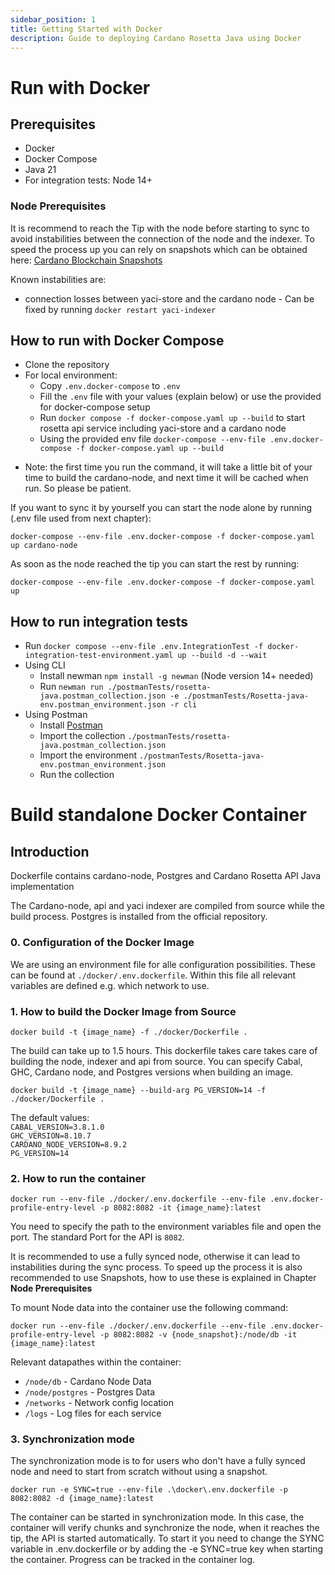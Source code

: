 ```yaml
---
sidebar_position: 1
title: Getting Started with Docker
description: Guide to deploying Cardano Rosetta Java using Docker
---
```


# Run with Docker

## Prerequisites

- Docker
- Docker Compose
- Java 21
- For integration tests: Node 14+

### Node Prerequisites

It is recommend to reach the Tip with the node before starting to sync to avoid instabilities between the connection of the node and the indexer.
To speed the process up you can rely on snapshots which can be obtained here: [Cardano Blockchain Snapshots](https://csnapshots.io/)

Known instabilities are:

- connection losses between yaci-store and the cardano node - Can be fixed by running `docker restart yaci-indexer`

## How to run with Docker Compose

- Clone the repository
- For local environment:
  - Copy `.env.docker-compose` to `.env`
  - Fill the `.env` file with your values (explain below) or use the provided for docker-compose setup
  - Run `docker compose -f docker-compose.yaml up --build` to start rosetta api service including yaci-store and a cardano node
  - Using the provided env file `docker-compose --env-file .env.docker-compose -f docker-compose.yaml up --build`

* Note: the first time you run the command, it will take a little bit of your time to build the cardano-node, and next time it will be cached when run. So please be patient.

If you want to sync it by yourself you can start the node alone by running (.env file used from next chapter):

`docker-compose --env-file .env.docker-compose -f docker-compose.yaml up cardano-node`

As soon as the node reached the tip you can start the rest by running:

`docker-compose --env-file .env.docker-compose -f docker-compose.yaml up`

## How to run integration tests

- Run `docker compose --env-file .env.IntegrationTest -f docker-integration-test-environment.yaml up --build -d --wait`
- Using CLI
  - Install newman `npm install -g newman` (Node version 14+ needed)
  - Run `newman run ./postmanTests/rosetta-java.postman_collection.json -e ./postmanTests/Rosetta-java-env.postman_environment.json -r cli`
- Using Postman
  - Install [Postman](https://www.postman.com)
  - Import the collection `./postmanTests/rosetta-java.postman_collection.json`
  - Import the environment `./postmanTests/Rosetta-java-env.postman_environment.json`
  - Run the collection

# Build standalone Docker Container

## Introduction

Dockerfile contains cardano-node, Postgres and Cardano Rosetta API Java implementation

The Cardano-node, api and yaci indexer are compiled from source while the build process.
Postgres is installed from the official repository.

### 0. Configuration of the Docker Image

We are using an environment file for alle configuration possibilities. These can be found at `./docker/.env.dockerfile`.
Within this file all relevant variables are defined e.g. which network to use.

### 1. How to build the Docker Image from Source

```
docker build -t {image_name} -f ./docker/Dockerfile .
```

The build can take up to 1.5 hours. This dockerfile takes care takes care of building the node, indexer and api from source.
You can specify Cabal, GHC, Cardano node, and Postgres versions when building an image.

```
docker build -t {image_name} --build-arg PG_VERSION=14 -f ./docker/Dockerfile .
```

The default values:  
`CABAL_VERSION=3.8.1.0`  
`GHC_VERSION=8.10.7  `  
`CARDANO_NODE_VERSION=8.9.2  `  
`PG_VERSION=14  `

### 2. How to run the container

```
docker run --env-file ./docker/.env.dockerfile --env-file .env.docker-profile-entry-level -p 8082:8082 -it {image_name}:latest
```

You need to specify the path to the environment variables file and open the port. The standard Port for the API is `8082`.

It is recommended to use a fully synced node, otherwise it can lead to instabilities during the sync process. To speed up the process it is also recommended to use Snapshots, how to use these is explained in Chapter **Node Prerequisites**

To mount Node data into the container use the following command:

```
docker run --env-file ./docker/.env.dockerfile --env-file .env.docker-profile-entry-level -p 8082:8082 -v {node_snapshot}:/node/db -it {image_name}:latest
```

Relevant datapathes within the container:

- `/node/db` - Cardano Node Data
- `/node/postgres` - Postgres Data
- `/networks` - Network config location
- `/logs` - Log files for each service

### 3. Synchronization mode

The synchronization mode is to for users who don't have a fully synced node and need to start from scratch without using a snapshot.

```
docker run -e SYNC=true --env-file .\docker\.env.dockerfile -p 8082:8082 -d {image_name}:latest
```

The container can be started in synchronization mode. In this case, the container will verify chunks and synchronize the node, when it reaches the tip, the API is started automatically.
To start it you need to change the SYNC variable in .env.dockerfile or by adding the -e SYNC=true key when starting the container.
Progress can be tracked in the container log.
